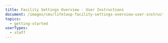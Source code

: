 ```yaml
---
title: Facility Settings Overview - User Instructions
document: /images/cms/lifeloop-facility-settings-overview-user-instructions.pdf
topics:
  - getting-started
userTypes:
  - staff
---
```


